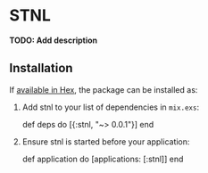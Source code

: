 # STNL

**TODO: Add description**

## Installation

If [available in Hex](https://hex.pm/docs/publish), the package can be installed as:

  1. Add stnl to your list of dependencies in `mix.exs`:

        def deps do
          [{:stnl, "~> 0.0.1"}]
        end

  2. Ensure stnl is started before your application:

        def application do
          [applications: [:stnl]]
        end
